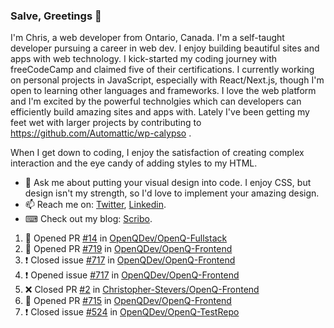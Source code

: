 ### Salve, Greetings 👋

I'm Chris, a web developer from Ontario, Canada. I'm a self-taught developer pursuing a career in web dev. I enjoy building beautiful sites and apps with web technology.
I kick-started my coding journey with freeCodeCamp and claimed five of their certifications.  I currently working on personal projects in JavaScript, especially with React/Next.js, though I'm open to learning other languages and frameworks. I love the web platform and I'm excited by the powerful technolgies which can developers can efficiently build amazing sites and apps with. Lately I've been getting my feet wet with larger projects by contributing to https://github.com/Automattic/wp-calypso .

When I get down to coding, I enjoy the satisfaction of creating complex interaction and the eye candy of adding styles to my HTML. 

- 💬 Ask me about putting your visual design into code. I enjoy CSS, but design isn't my strength, so I'd love to implement your amazing design.
- 📫 Reach me on: [Twitter](https://twitter.com/Christo28120856), [Linkedin](https://www.linkedin.com/in/christopher-stevers-07b9a5204/).
- ⌨ Check out my blog: [Scribo](https://christopherstevers.cf).
<!--
**Christopher-Stevers/Christopher-Stevers** is a ✨ _special_ ✨ repository because its `README.md` (this file) appears on your GitHub profile.

Here are some ideas to get you started:

- 🔭 I’m currently working on ...
- 🌱 I’m currently learning ...
- 👯 I’m looking to collaborate on ...
- 🤔 I’m looking for help with ...
- 😄 Pronouns: ...
- ⚡ Fun fact: ...
-->

<!--START_SECTION:activity-->
1. 💪 Opened PR [#14](https://github.com/OpenQDev/OpenQ-Fullstack/pull/14) in [OpenQDev/OpenQ-Fullstack](https://github.com/OpenQDev/OpenQ-Fullstack)
2. 💪 Opened PR [#719](https://github.com/OpenQDev/OpenQ-Frontend/pull/719) in [OpenQDev/OpenQ-Frontend](https://github.com/OpenQDev/OpenQ-Frontend)
3. ❗️ Closed issue [#717](https://github.com/OpenQDev/OpenQ-Frontend/issues/717) in [OpenQDev/OpenQ-Frontend](https://github.com/OpenQDev/OpenQ-Frontend)
4. ❗️ Opened issue [#717](https://github.com/OpenQDev/OpenQ-Frontend/issues/717) in [OpenQDev/OpenQ-Frontend](https://github.com/OpenQDev/OpenQ-Frontend)
5. ❌ Closed PR [#2](https://github.com/Christopher-Stevers/OpenQ-Frontend/pull/2) in [Christopher-Stevers/OpenQ-Frontend](https://github.com/Christopher-Stevers/OpenQ-Frontend)
6. 💪 Opened PR [#715](https://github.com/OpenQDev/OpenQ-Frontend/pull/715) in [OpenQDev/OpenQ-Frontend](https://github.com/OpenQDev/OpenQ-Frontend)
7. ❗️ Closed issue [#524](https://github.com/OpenQDev/OpenQ-TestRepo/issues/524) in [OpenQDev/OpenQ-TestRepo](https://github.com/OpenQDev/OpenQ-TestRepo)
<!--END_SECTION:activity-->
